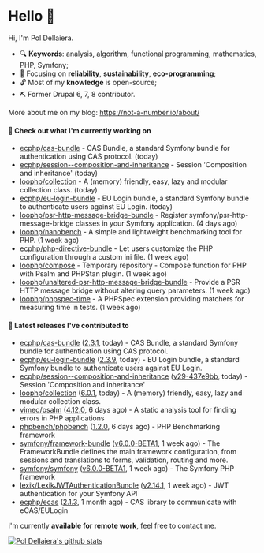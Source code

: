 # Hello 👋

Hi, I'm Pol Dellaiera.

- 🔍 **Keywords**: analysis, algorithm, functional programming, mathematics, PHP, Symfony;
- 🎯 Focusing on **reliability**, **sustainability**, **eco-programming**;
- 🔓 Most of my **knowledge** is open-source;
- ⛏️ Former Drupal 6, 7, 8 contributor.

More about me on my blog: https://not-a-number.io/about/

#### 👷 Check out what I'm currently working on

- [ecphp/cas-bundle](https://github.com/ecphp/cas-bundle) - CAS Bundle, a standard Symfony bundle for authentication using CAS protocol. (today)
- [ecphp/session--composition-and-inheritance](https://github.com/ecphp/session--composition-and-inheritance) - Session &#39;Composition and inheritance&#39; (today)
- [loophp/collection](https://github.com/loophp/collection) - A (memory) friendly, easy, lazy and modular collection class. (today)
- [ecphp/eu-login-bundle](https://github.com/ecphp/eu-login-bundle) - EU Login bundle, a standard Symfony bundle to authenticate users against EU Login. (today)
- [loophp/psr-http-message-bridge-bundle](https://github.com/loophp/psr-http-message-bridge-bundle) - Register symfony/psr-http-message-bridge classes in your Symfony application. (4 days ago)
- [loophp/nanobench](https://github.com/loophp/nanobench) - A simple and lightweight benchmarking tool for PHP. (1 week ago)
- [ecphp/php-directive-bundle](https://github.com/ecphp/php-directive-bundle) - Let users customize the PHP configuration through a custom ini file. (1 week ago)
- [loophp/compose](https://github.com/loophp/compose) - Temporary repository - Compose function for PHP with Psalm and PHPStan plugin. (1 week ago)
- [loophp/unaltered-psr-http-message-bridge-bundle](https://github.com/loophp/unaltered-psr-http-message-bridge-bundle) - Provide a PSR HTTP message bridge without altering query parameters. (1 week ago)
- [loophp/phpspec-time](https://github.com/loophp/phpspec-time) - A PHPSpec extension providing matchers for measuring time in tests. (1 week ago)

#### 🔭 Latest releases I've contributed to

- [ecphp/cas-bundle](https://github.com/ecphp/cas-bundle) ([2.3.1](https://github.com/ecphp/cas-bundle/releases/tag/2.3.1), today) - CAS Bundle, a standard Symfony bundle for authentication using CAS protocol.
- [ecphp/eu-login-bundle](https://github.com/ecphp/eu-login-bundle) ([2.3.9](https://github.com/ecphp/eu-login-bundle/releases/tag/2.3.9), today) - EU Login bundle, a standard Symfony bundle to authenticate users against EU Login.
- [ecphp/session--composition-and-inheritance](https://github.com/ecphp/session--composition-and-inheritance) ([v29-437e9bb](https://github.com/ecphp/session--composition-and-inheritance/releases/tag/v29-437e9bb), today) - Session &#39;Composition and inheritance&#39;
- [loophp/collection](https://github.com/loophp/collection) ([6.0.1](https://github.com/loophp/collection/releases/tag/6.0.1), today) - A (memory) friendly, easy, lazy and modular collection class.
- [vimeo/psalm](https://github.com/vimeo/psalm) ([4.12.0](https://github.com/vimeo/psalm/releases/tag/4.12.0), 6 days ago) - A static analysis tool for finding errors in PHP applications
- [phpbench/phpbench](https://github.com/phpbench/phpbench) ([1.2.0](https://github.com/phpbench/phpbench/releases/tag/1.2.0), 6 days ago) - PHP Benchmarking framework
- [symfony/framework-bundle](https://github.com/symfony/framework-bundle) ([v6.0.0-BETA1](https://github.com/symfony/framework-bundle/releases/tag/v6.0.0-BETA1), 1 week ago) - The FrameworkBundle defines the main framework configuration, from sessions and translations to forms, validation, routing and more.
- [symfony/symfony](https://github.com/symfony/symfony) ([v6.0.0-BETA1](https://github.com/symfony/symfony/releases/tag/v6.0.0-BETA1), 1 week ago) - The Symfony PHP framework
- [lexik/LexikJWTAuthenticationBundle](https://github.com/lexik/LexikJWTAuthenticationBundle) ([v2.14.1](https://github.com/lexik/LexikJWTAuthenticationBundle/releases/tag/v2.14.1), 1 week ago) - JWT authentication for your Symfony API
- [ecphp/ecas](https://github.com/ecphp/ecas) ([2.1.3](https://github.com/ecphp/ecas/releases/tag/2.1.3), 1 month ago) - CAS library to communicate with eCAS/EULogin

I'm currently **available for remote work**, feel free to contact me.

[![Pol Dellaiera's github stats](https://github-readme-stats.vercel.app/api?username=drupol&count_private=true&show_icons=true)](https://github.com/drupol)
